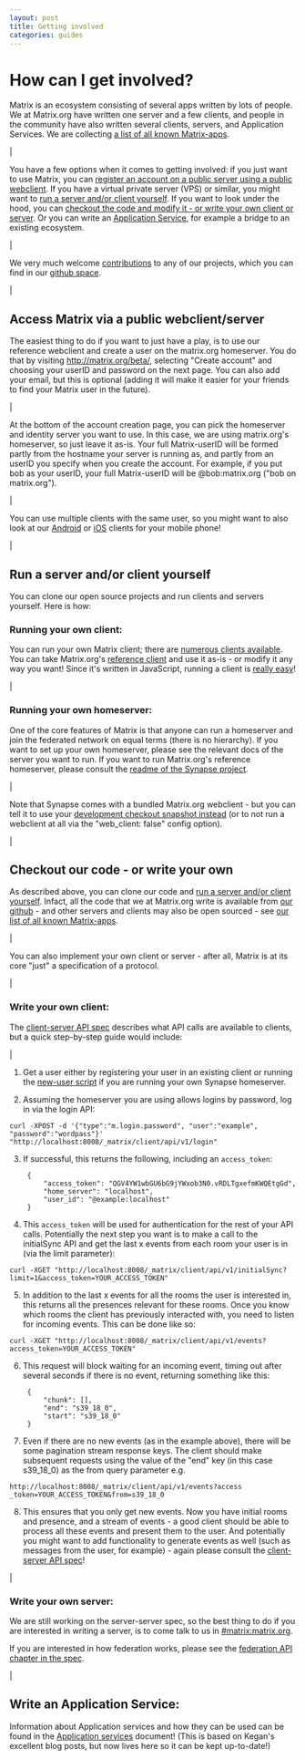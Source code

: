 ```yaml
---
layout: post
title: Getting involved
categories: guides
---
```


# How can I get involved?
Matrix is an ecosystem consisting of several apps written by lots of people. We at Matrix.org have written one server and a few clients, and people in the community have also written several clients, servers, and Application Services. We are collecting [a list of all known Matrix-apps](https://matrix.org/blog/try-matrix-now/).

|

You have a few options when it comes to getting involved: if you just want to use Matrix, you can [register an account on a public server using a public webclient](#reg). If you have a virtual private server (VPS) or similar, you might want to [run a server and/or client yourself](#run). If you want to look under the hood, you can [checkout the code and modify it - or write your own client or server](#checkout). Or you can write an [Application Service](#as), for example a bridge to an existing ecosystem.

|

We very much welcome [contributions](https://github.com/matrix-org/synapse/blob/master/CONTRIBUTING.rst) to any of our projects, which you can find in our [github space](https://github.com/matrix-org/).

|

<a class="anchor" id="reg"></a>

## Access Matrix via a public webclient/server

The easiest thing to do if you want to just have a play, is to use our reference webclient and create a user on the matrix.org homeserver. You do that by visiting http://matrix.org/beta/, selecting "Create account" and choosing your userID and password on the next page. You can also add your email, but this is optional (adding it will make it easier for your friends to find your Matrix user in the future). 

| 

At the bottom of the account creation page, you can pick the homeserver and identity server you want to use. In this case, we are using matrix.org's homeserver, so just leave it as-is. Your full Matrix-userID will be formed partly from the hostname your server is running as, and partly from an userID you specify when you create the account. For example, if you put bob as your userID, your full Matrix-userID will be @bob:matrix.org ("bob on matrix.org"). 

| 

You can use multiple clients with the same user, so you might want to also look at our [Android](https://github.com/matrix-org/matrix-android-console) or [iOS](https://github.com/matrix-org/matrix-ios-console) clients for your mobile phone!

|

<a class="anchor" id="run"></a>

## Run a server and/or client yourself

You can clone our open source projects and run clients and servers yourself. Here is how:

### Running your own client:

You can run your own Matrix client; there are [numerous clients available](https://matrix.org/blog/try-matrix-now/). You can take Matrix.org's [reference client](https://github.com/matrix-org/matrix-angular-sdk) and use it as-is - or modify it any way you want! Since it's written in JavaScript, running a client is [really easy](https://github.com/matrix-org/matrix-angular-sdk#running)!

|

### Running your own homeserver:

One of the core features of Matrix is that anyone can run a homeserver and join the federated network on equal terms (there is no hierarchy). If you want to set up your own homeserver, please see the relevant docs of the server you want to run. If you want to run Matrix.org's reference homeserver, please consult the [readme of the Synapse project](https://github.com/matrix-org/synapse/blob/master/README.rst).

|

Note that Synapse comes with a bundled Matrix.org webclient - but you can tell it to use your [development checkout snapshot instead](https://github.com/matrix-org/matrix-angular-sdk#matrix-angular-sdk) (or to not run a webclient at all via the "web_client: false" config option).

|

<a class="anchor" id="checkout"></a>

## Checkout our code - or write your own

As described above, you can clone our code and [run a server and/or client yourself](#run). Infact, all the code that we at Matrix.org write is available from [our github](http://github.com/matrix-org) - and other servers and clients may also be open sourced - see [our list of all known Matrix-apps](https://matrix.org/blog/try-matrix-now/).

|

You can also implement your own client or server - after all, Matrix is at its core "just" a specification of a protocol.

|

### Write your own client:

The [client-server API spec](http://matrix.org/docs/howtos/client-server.html) describes what API calls are available to clients, but a quick step-by-step guide would include:

|

1. Get a user either by registering your user in an existing client or running the [new-user script](https://github.com/matrix-org/synapse/blob/master/scripts/register_new_matrix_user) if you are running your own Synapse homeserver.

2. Assuming the homeserver you are using allows logins by password, log in via the login API: 
```
curl -XPOST -d '{"type":"m.login.password", "user":"example", "password":"wordpass"}' "http://localhost:8008/_matrix/client/api/v1/login"
```
3. If successful, this returns the following, including an `access_token`:

        {
            "access_token": "QGV4YW1wbGU6bG9jYWxob3N0.vRDLTgxefmKWQEtgGd",
            "home_server": "localhost",
            "user_id": "@example:localhost"
        }

4. This ``access_token`` will be used for authentication for the rest of your API calls. Potentially the next step you want is to make a call to the initialSync API and get the last x events from each room your user is in (via the limit parameter):
```
curl -XGET "http://localhost:8008/_matrix/client/api/v1/initialSync?limit=1&access_token=YOUR_ACCESS_TOKEN"
```

5. In addition to the last x events for all the rooms the user is interested in, this returns all the presences relevant for these rooms. Once you know which rooms the client has previously interacted with, you need to listen for incoming events. This can be done like so:
```
curl -XGET "http://localhost:8008/_matrix/client/api/v1/events?access_token=YOUR_ACCESS_TOKEN"
```

6. This request will block waiting for an incoming event, timing out after several seconds if there is no event, returning something like this:

        {
            "chunk": [],
            "end": "s39_18_0",
            "start": "s39_18_0"
        }

7. Even if there are no new events (as in the example above), there will be some pagination stream response keys. The client should make subsequent requests using the value of the "end" key (in this case s39_18_0) as the from query parameter e.g.
```
http://localhost:8008/_matrix/client/api/v1/events?access _token=YOUR_ACCESS_TOKEN&from=s39_18_0
```

8. This ensures that you only get new events. Now you have initial rooms and presence, and a stream of events - a good client should be able to process all these events and present them to the user. And potentially you might want to add functionality to generate events as well (such as messages from the user, for example) - again please consult the [client-server API spec](http://matrix.org/docs/howtos/client-server.html)!

| 

### Write your own server:

We are still working on the server-server spec, so the best thing to do if you are interested in writing a server, is to come talk to us in [#matrix:matrix.org](https://matrix.org/beta/#/room/%23matrix:matrix.org).
 
If you are interested in how federation works, please see the [federation API chapter in the spec](http://matrix.org/docs/spec/#federation-api).

|

<a class="anchor" id="as"></a>

## Write an Application Service:

Information about Application services and how they can be used can be found in the [Application services](./application_services.html) document! (This is based on Kegan's excellent blog posts, but now lives here so it can be kept up-to-date!)
